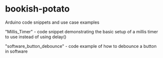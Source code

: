 # bookish-potato
Arduino code snippets and use case examples

"Millis_Timer" - code snippet demonstrating the basic setup of a millis timer to use instead of using delay()

"software_button_debounce" - code example of how to debounce a button in software


    
